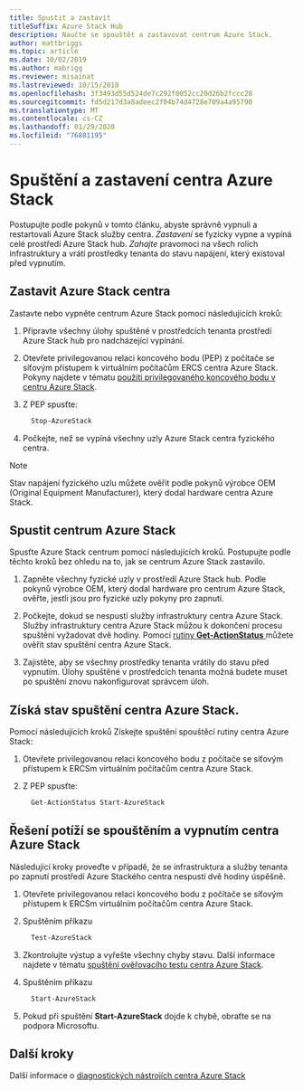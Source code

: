 ```yaml
---
title: Spustit a zastavit
titleSuffix: Azure Stack Hub
description: Naučte se spouštět a zastavovat centrum Azure Stack.
author: mattbriggs
ms.topic: article
ms.date: 10/02/2019
ms.author: mabrigg
ms.reviewer: misainat
ms.lastreviewed: 10/15/2018
ms.openlocfilehash: 3f3493d55d524de7c292f0052cc20d26b2fccc28
ms.sourcegitcommit: fd5d217d3a8adeec2f04b74d4728e709a4a95790
ms.translationtype: MT
ms.contentlocale: cs-CZ
ms.lasthandoff: 01/29/2020
ms.locfileid: "76881195"
---
```

# <a name="start-and-stop-azure-stack-hub"></a>Spuštění a zastavení centra Azure Stack

Postupujte podle pokynů v tomto článku, abyste správně vypnuli a restartovali Azure Stack služby centra. *Zastavení* se fyzicky vypne a vypíná celé prostředí Azure Stack hub. *Zahajte* pravomoci na všech rolích infrastruktury a vrátí prostředky tenanta do stavu napájení, který existoval před vypnutím.

## <a name="stop-azure-stack-hub"></a>Zastavit Azure Stack centra

Zastavte nebo vypněte centrum Azure Stack pomocí následujících kroků:

1. Připravte všechny úlohy spuštěné v prostředcích tenanta prostředí Azure Stack hub pro nadcházející vypínání.

2. Otevřete privilegovanou relaci koncového bodu (PEP) z počítače se síťovým přístupem k virtuálním počítačům ERCS centra Azure Stack. Pokyny najdete v tématu [použití privilegovaného koncového bodu v centru Azure Stack](azure-stack-privileged-endpoint.md).

3. Z PEP spusťte:

    ```powershell
      Stop-AzureStack
    ```

4. Počkejte, než se vypíná všechny uzly Azure Stack centra fyzického centra.

> [!Note]
> Stav napájení fyzického uzlu můžete ověřit podle pokynů výrobce OEM (Original Equipment Manufacturer), který dodal hardware centra Azure Stack.

## <a name="start-azure-stack-hub"></a>Spustit centrum Azure Stack

Spusťte Azure Stack centrum pomocí následujících kroků. Postupujte podle těchto kroků bez ohledu na to, jak se centrum Azure Stack zastavilo.

1. Zapněte všechny fyzické uzly v prostředí Azure Stack hub. Podle pokynů výrobce OEM, který dodal hardware pro centrum Azure Stack, ověřte, jestli jsou pro fyzické uzly pokyny pro zapnutí.

2. Počkejte, dokud se nespustí služby infrastruktury centra Azure Stack. Služby infrastruktury centra Azure Stack můžou k dokončení procesu spuštění vyžadovat dvě hodiny. Pomocí [rutiny **Get-ActionStatus** ](#get-the-startup-status-for-azure-stack-hub)můžete ověřit stav spuštění centra Azure Stack.

3. Zajistěte, aby se všechny prostředky tenanta vrátily do stavu před vypnutím. Úlohy spuštěné v prostředcích tenanta možná budete muset po spuštění znovu nakonfigurovat správcem úloh.

## <a name="get-the-startup-status-for-azure-stack-hub"></a>Získá stav spuštění centra Azure Stack.

Pomocí následujících kroků Získejte spuštění spouštěcí rutiny centra Azure Stack:

1. Otevřete privilegovanou relaci koncového bodu z počítače se síťovým přístupem k ERCSm virtuálním počítačům centra Azure Stack.

2. Z PEP spusťte:

    ```powershell
      Get-ActionStatus Start-AzureStack
    ```

## <a name="troubleshoot-startup-and-shutdown-of-azure-stack-hub"></a>Řešení potíží se spouštěním a vypnutím centra Azure Stack

Následující kroky proveďte v případě, že se infrastruktura a služby tenanta po zapnutí prostředí Azure Stackého centra nespustí dvě hodiny úspěšně.

1. Otevřete privilegovanou relaci koncového bodu z počítače se síťovým přístupem k ERCSm virtuálním počítačům centra Azure Stack.

2. Spuštěním příkazu

    ```powershell
      Test-AzureStack
      ```

3. Zkontrolujte výstup a vyřešte všechny chyby stavu. Další informace najdete v tématu [spuštění ověřovacího testu centra Azure Stack](azure-stack-diagnostic-test.md).

4. Spuštěním příkazu

    ```powershell
      Start-AzureStack
    ```

5. Pokud při spuštění **Start-AzureStack** dojde k chybě, obraťte se na podpora Microsoftu.

## <a name="next-steps"></a>Další kroky

Další informace o [diagnostických nástrojích centra Azure Stack](azure-stack-configure-on-demand-diagnostic-log-collection.md#use-the-privileged-endpoint-pep-to-collect-diagnostic-logs)
